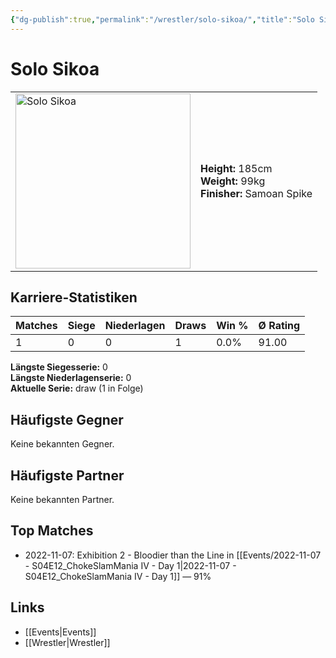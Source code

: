 ```yaml
---
{"dg-publish":true,"permalink":"/wrestler/solo-sikoa/","title":"Solo Sikoa","tags":["wrestler"],"noteIcon":""}
---
```



# Solo Sikoa

<table>
        <tr>
        <td><img src="https://github.com/CptSpaulding1980/choke-slam-wrestling/releases/download/images/Solo_Sikoa.png" width="280" alt="Solo Sikoa"></td>
        <td>
        <b>Height:</b> 185cm<br>
        <b>Weight:</b> 99kg<br>
        <b>Finisher:</b> Samoan Spike<br>
        </td>
        </tr>
        </table>
        
## Karriere-Statistiken

| Matches | Siege | Niederlagen | Draws | Win % | Ø Rating |
|---------|-------|-------------|-------|-------|-----------|
| 1 | 0 | 0 | 1 | 0.0% | 91.00 |

**Längste Siegesserie:** 0<br>**Längste Niederlagenserie:** 0<br>**Aktuelle Serie:** draw (1 in Folge)


## Häufigste Gegner
Keine bekannten Gegner.

## Häufigste Partner
Keine bekannten Partner.

## Top Matches
- 2022-11-07: Exhibition 2 - Bloodier than the Line in [[Events/2022-11-07 - S04E12_ChokeSlamMania IV - Day 1\|2022-11-07 - S04E12_ChokeSlamMania IV - Day 1]] — 91%

## Links
- [[Events\|Events]]
- [[Wrestler\|Wrestler]]

